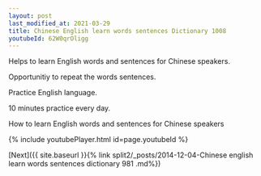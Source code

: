 ```yaml
---
layout: post
last_modified_at: 2021-03-29
title: Chinese English learn words sentences Dictionary 1008 
youtubeId: 62W0qrOligg
---
```

 
 
Helps to learn English words and sentences for Chinese speakers.

Opportunitiy to repeat the words sentences. 

Practice English language. 
 
10 minutes practice every day. 
 
How to learn English words and sentences for Chinese speakers 
 
{% include youtubePlayer.html id=page.youtubeId %}
 
 
[Next]({{ site.baseurl }}{% link  split2/_posts/2014-12-04-Chinese english learn words sentences dictionary 981 .md%})
 
